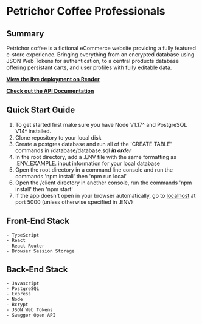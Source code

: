 # Petrichor Coffee Professionals

## Summary

Petrichor coffee is a fictional eCommerce website providing a fully featured e-store experience. Bringing everything from an encrypted database using JSON Web Tokens for authentication, to a central products database offering persistant carts, and user profiles with fully editable data.

**[View the live deployment on Render](https://petrichor-coffee.onrender.com/)**

**[Check out the API Documentation](https://petrichor-coffee.onrender.com/api-docs/)**

## Quick Start Guide

1. To get started first make sure you have Node V1.17^ and PostgreSQL V14^ installed.
2. Clone repository to your local disk
3. Create a postgres database and run all of the 'CREATE TABLE' commands in /database/database.sql **_in order_**
4. In the root directory, add a .ENV file with the same formatting as .ENV_EXAMPLE. input information for your local database
5. Open the root directory in a command line console and run the commands 'npm install' then 'npm run local'
6. Open the /client directory in another console, run the commands 'npm install' then 'npm start'
7. If the app doesn't open in your browser automatically, go to [localhost](https://localhost:5000/) at port 5000 (unless otherwise specified in .ENV)

## Front-End Stack

    - TypeScript
    - React
    - React Router
    - Browser Session Storage

## Back-End Stack

    - Javascript
    - PostgreSQL
    - Express
    - Node
    - Bcrypt
    - JSON Web Tokens
    - Swagger Open API
